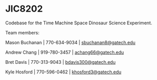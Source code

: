 # JIC8202
Codebase for the Time Machine Space Dinosaur Science Experiment.

Team members:

Mason Buchanan | 770-634-9034 | sbuchanan8@gatech.edu

Andrew Chang | 919-780-3457 | achang66@gatech.edu

Bret Davis | 770-313-9043 | bdavis300@gatech.edu

Kyle Hosford | 770-596-0462 | khosford3@gatech.edu


